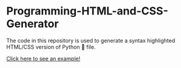 # Programming-HTML-and-CSS-Generator
The code in this repository is used to generate a syntax highlighted HTML/CSS version of Python :snake: file.

[Click here to see an example!](https://ahhhhmmm.github.io/Programming-HTML-and-CSS-Generator/example.html)
